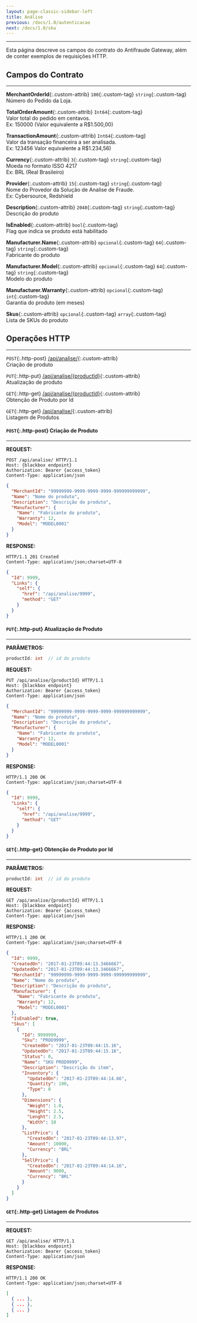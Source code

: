```yaml
---
layout: page-classic-sidebar-left
title: Análise
previous: /docs/1.0/autenticacao
next: /docs/1.0/sku
---
```

---

Esta página descreve os campos do contrato do Antifraude Gateway, além de conter exemplos de requisições HTTP.  

  
<a name="contract"></a>
  
## Campos do Contrato
-----------------------------------

**MerchantOrderId**{:.custom-attrib}  `100`{:.custom-tag}  `string`{:.custom-tag}  
Número do Pedido da Loja.  

**TotalOrderAmount**{:.custom-attrib}  `Int64`{:.custom-tag}  
Valor total do pedido em centavos.  
Ex: 150000 (Valor equivalente a R$1.500,00)

**TransactionAmount**{:.custom-attrib}  `Int64`{:.custom-tag}  
Valor da transação financeira a ser analisada.  
Ex: 123456 Valor equivalente a R$1.234,56)

**Currency**{:.custom-attrib}  `3`{:.custom-tag}  `string`{:.custom-tag}  
Moeda no formato ISSO 4217  
Ex: BRL (Real Brasileiro)

**Provider**{:.custom-attrib}  `15`{:.custom-tag}  `string`{:.custom-tag}  
Nome do Provedor da Solução de Analise de Fraude.  
Ex: Cybersource, Redshield

**Description**{:.custom-attrib}  `2048`{:.custom-tag}  `string`{:.custom-tag}  
Descrição do produto

**IsEnabled**{:.custom-attrib}  `bool`{:.custom-tag}  
Flag que indica se produto está habilitado

**Manufacturer.Name**{:.custom-attrib}  `opcional`{:.custom-tag}  `64`{:.custom-tag}  `string`{:.custom-tag}  
Fabricante do produto

**Manufacturer.Model**{:.custom-attrib}  `opcional`{:.custom-tag}  `64`{:.custom-tag}  `string`{:.custom-tag}  
Modelo do produto  

**Manufacturer.Warranty**{:.custom-attrib}  `opcional`{:.custom-tag}  `int`{:.custom-tag}  
Garantia do produto (em meses)  

**Skus**{:.custom-attrib}  `opcional`{:.custom-tag}  `array`{:.custom-tag}  
Lista de SKUs do produto  
  
<a style="float: right;" href="#attributes"><i class="fa fa-angle-double-up fa-fw"></i></a>

<a name="http_operations"></a>

## Operações HTTP
-----------------------------------

`POST`{:.http-post} [/api/analise/](#post_product){:.custom-attrib}  
Criação de produto  

`PUT`{:.http-put} [/api/analise/{productId}](#put_product){:.custom-attrib}  
Atualização de produto  

`GET`{:.http-get} [/api/analise/{productId}](#getbyid_product){:.custom-attrib}  
Obtenção de Produto por Id  

`GET`{:.http-get} [/api/analise/](#get_product){:.custom-attrib}  
Listagem de Produtos  

<a style="float: right;" href="#http_operations"><i class="fa fa-angle-double-up fa-fw"></i></a>

<a name="post_product"></a>

#### `POST`{:.http-post} Criação de Produto 
-------------------------------------------

**REQUEST:**  

``` http
POST /api/analise/ HTTP/1.1
Host: {blackbox endpoint}
Authorization: Bearer {access_token}
Content-Type: application/json
```

``` json
{
  "MerchantId": "99999999-9999-9999-9999-999999999999",
  "Name": "Nome do produto",
  "Description": "Descrição do produto",
  "Manufacturer": {
    "Name": "Fabricante do produto", 
    "Warranty": 12,
    "Model": "MODEL0001"
  }
}
```

**RESPONSE:**  

``` http
HTTP/1.1 201 Created
Content-Type: application/json;charset=UTF-8
```
``` json
{
  "Id": 9999,
  "Links": {
    "self": {
      "href": "/api/analise/9999",
      "method": "GET"
    }
  }
}
```
  
<a style="float: right;" href="#http_operations"><i class="fa fa-angle-double-up fa-fw"></i></a>
  
<a name="put_product"></a>

#### `PUT`{:.http-put} Atualização de Produto 
-------------------------------------------
  
**PARÂMETROS:**  

``` csharp
productId: int  // id do produto
```

**REQUEST:**  

``` http
PUT /api/analise/{productId} HTTP/1.1
Host: {blackbox endpoint}
Authorization: Bearer {access_token}
Content-Type: application/json
```

``` json
{
  "MerchantId": "99999999-9999-9999-9999-999999999999",
  "Name": "Nome do produto",
  "Description": "Descrição do produto",
  "Manufacturer": {
    "Name": "Fabricante do produto", 
    "Warranty": 12,  
    "Model": "MODEL0001" 
  }
}
```

**RESPONSE:**  

``` http
HTTP/1.1 200 OK
Content-Type: application/json;charset=UTF-8
```
``` json
{
  "Id": 9999,
  "Links": {
    "self": {
      "href": "/api/analise/9999",
      "method": "GET"
    }
  }
}
```
  
<a style="float: right;" href="#http_operations"><i class="fa fa-angle-double-up fa-fw"></i></a>
  
<a name="getbyid_product"></a>

#### `GET`{:.http-get} Obtenção de Produto por Id
-------------------------------------------------

**PARÂMETROS:**  

``` csharp
productId: int  // id do produto
```

**REQUEST:**  

``` http
GET /api/analise/{productId} HTTP/1.1
Host: {blackbox endpoint}
Authorization: Bearer {access_token}
Content-Type: application/json
```

**RESPONSE:**  

``` http
HTTP/1.1 200 OK
Content-Type: application/json;charset=UTF-8
```
``` json
{
  "Id": 9999,
  "CreatedOn": "2017-01-23T09:44:13.3466667",
  "UpdatedOn": "2017-01-23T09:44:13.3466667",
  "MerchantId": "99999999-9999-9999-9999-999999999999",
  "Name": "Nome do produto",
  "Description": "Descrição do produto",
  "Manufacturer": {
    "Name": "Fabricante do produto",
    "Warranty": 12,
    "Model": "MODEL0001"
  },
  "IsEnabled": true,
  "Skus": [
    {
      "Id": 9999999,
      "Sku": "PROD9999",
      "CreatedOn": "2017-01-23T09:44:15.16",
      "UpdatedOn": "2017-01-23T09:44:15.16",
      "Status": 0,
      "Name": "SKU PROD9999",
      "Description": "Descrição do item",
      "Inventory": {
        "UpdatedOn": "2017-01-23T09:44:14.66",
        "Quantity": 100,
        "Type": 0
      },
      "Dimensions": {
        "Weight": 1.0,
        "Height": 2.5,
        "Lenght": 2.5,
        "Width": 10
      },
      "ListPrice": {
        "CreatedOn": "2017-01-23T09:44:13.97",
        "Amount": 10000,
        "Currency": "BRL"
      },
      "SellPrice": {
        "CreatedOn": "2017-01-23T09:44:14.16",
        "Amount": 9000,
        "Currency": "BRL"
      }
    }
  ]
}
```
  
<a style="float: right;" href="#http_operations"><i class="fa fa-angle-double-up fa-fw"></i></a>
  
<a name="get_product"></a>

#### `GET`{:.http-get} Listagem de Produtos
-------------------------------------------------

**REQUEST:**  

``` http
GET /api/analise/ HTTP/1.1
Host: {blackbox endpoint}
Authorization: Bearer {access_token}
Content-Type: application/json
```

**RESPONSE:**  

``` http
HTTP/1.1 200 OK
Content-Type: application/json;charset=UTF-8
```
``` json
[
  { ... },
  { ... },
  { ... }
]
```
  
<a style="float: right;" href="#http_operations"><i class="fa fa-angle-double-up fa-fw"></i></a>
  

